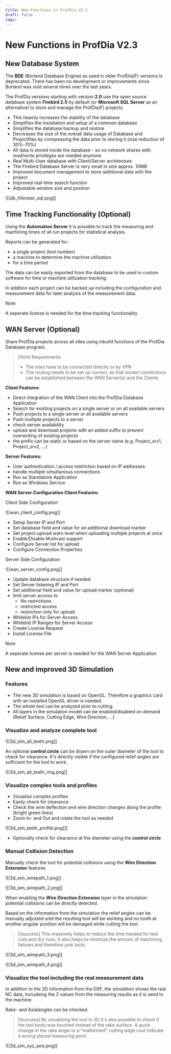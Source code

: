 ```yaml
---
title: New Functions in ProfDia V2.3
draft: false
tags:
---
```


# New Functions in ProfDia V2.3

## New Database System

The **BDE** (Borland Database Engine) as used in older ProfDia(F) versions is deprecated.
There has been no development or improvements since Borland was sold several times over the last years.

The ProfDia versions starting with version **2.0** use the open source database system **Firebird 2.5** by default (or **Microsoft SQL Server** as an alternative) to store and manage the ProfDia(F) projects.

- This heavily increases the stability of the database
- Simplifies the installation and setup of a common database
- Simplifies the database backup and restore
- Decreases the size of the overall data usage of Database and Projectfiles by compressing the data prior to storing it (size reduction of 30%-70%)
- All data is stored inside the database - so no network shares with read/write privileges are needed anymore
- Real Multi-User database with Client/Server architecture
- The Firebird Database Server is very small in size approx. 10MB
- Improved document management to store additional data with the project
- Improved real-time search function
- Adjustable window size and position

![[db_hfenster_sql.png]]


## Time Tracking Functionality (Optional)

Using the **Automation Server** it is possible to track the measuring and machining times of all run projects for statistical analysis.

Reports can be generated for:

- a single project (tool number) 
- a machine to determine the machine utilization
- for a time period

The data can be easily exported from the database to be used in custom software for time or machine utilization tracking.

In addition each project can be backed up including the configuration and measurement data for later analysis of the measurement data.

> [!note] 
> A seperate license is needed for the time tracking functionality

## WAN Server (Optional)

Share ProfDia projects across all sites using inbuild functions of the ProfDia Database program.

> [!hint] Requirements
>  - The sites have to be connected directly or by VPN
>  - The routing needs to be set up correct, so that socket connections can be established between the WAN Server(s) and the Clients

**Client Features:**

- Direct integration of the WAN Client into the ProfDia Database Application
- Search for existing projects on a single server or on all available servers
- Push projects to a single server or all available servers
- Push multiple projects to a server
- check server availability
- upload and download projects with an added suffix to prevent overwriting of existing projects
- the prefix can be static or based on the server name (e.g. Project_srv1, Project_srv2, ...)

**Server Features:**

- User authentication / access restriction based on IP addresses
- handle multiple simultanious connections
- Run as Standalone Application
- Run as Windows Service

**WAN Server Configuration Client Features:**

Client Side Configuration

![[wan_client_config.png]]

- Setup Server IP and Port
- Set database field and value for an additional download marker
- Set project upload warn level when uploading multiple projects at once
- Enable/Disable Multicast support
- Configure Server list for upload
- Configure Connection Properties

Server Side Configuration

![[wan_server_config.png]]

- Update database structure if needed
- Set Server listening IP and Port
- Set additional field and value for upload marker (optional)
- limit server access to 
    - No restrictions 
    - restricted access 
    - restriction only for upload
- Whitelist IPs for Server Access
- Whitelist IP Ranges for Server Access
- Create License Request
- Install License File


> [!note] 
> A seperate license per server is needed for the WAN Server Application

## New and improved 3D Simulation

### Features

- The new 3D simulation is based on OpenGL. Therefore a graphics card with an installed OpenGL driver is needed.
- The whole tool can be analyzed prior to cutting.
- All layers in the simulation model can be enabled/disabled on demand (Relief Surface, Cutting Edge, Wire Direction, ...)

### Visualize and analyze complete tool

![[3d_sim_all_teeth.png]]

An optional **control circle** can be drawn on the outer diameter of the tool to check for clearance.
It's directly visible if the configured relief angles are sufficient for the tool to work.

![[3d_sim_all_teeth_ring.png]]


### Visualize complex tools and profiles

- Visualize complex profiles 
- Easily check for clearance
- Check the wire deflection and wire direction changes along the profile (bright green lines)
- Zoom In- and Out and rotate the tool as needed

![[3d_sim_teeth_profile.png]]]

- Optionally check for clearance at the diameter using the **control circle**

### Manual Collision Detection

Manually check the tool for potential collisions using the **Wire Direction Extension** features

![[3d_sim_wirepath_1.png]]

![[3d_sim_wirepath_2.png]]

When enabling the **Wire Direction Extension** layer in the simulation potential collisions can be directly detected.

Based on the information from the simulation the relief angles can be manually adjusted until the resulting tool will be working
and no tooth at another angular position will be damaged while cutting the tool.

> [!success] 
> This massively helps to reduce the time needed for test cuts and dry runs.
> It also helps to minimize the amount of machining failures and therefore junk tools.


![[3d_sim_wirepath_3.png]]


![[3d_sim_wirepath_4.png]]


### Visualize the tool including the real measurement data

In addition to the 2D information from the DXF, the simulation shows the real NC data, includeing the Z values from the measuring results as it is send to the machine.

Rake- and Axialangles can be checked.

> [!success] 
> By visualizing the tool in 3D it's also possible to check if the tool body was touched instead of the rake surface.
> A quick change in the rake angle or a "malformed" cutting edge coul indicate a wrong placed measuring point.

![[3d_sim_xyz_axis.png]]